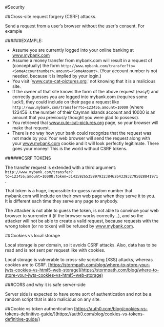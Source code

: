 #Security

##Cross-site request forgery (CSRF) attacks.

Send a request from a user’s browser without the user's consent.
For example 

######EXAMPLE:
- Assume you are currently logged into your online banking at www.mybank.com
- Assume a money transfer from mybank.com will result in a request of (conceptually) the form `http://www.mybank.com/transfer?to=<SomeAccountnumber>;amount=<SomeAmount>`. (Your account number is not needed, because it is implied by your login.)
- You visit `www.cute-cat-pictures.org,' not knowing that it is a malicious site.
- If the owner of that site knows the form of the above request (easy!) and correctly guesses you are logged into mybank.com (requires some luck!), they could include on their page a request like `http://www.mybank.com/transfer?to=123456;amount=10000` (where 123456 is the number of their Cayman Islands account and 10000 is an amount that you previously thought you were glad to possess).
- You retrieved that www.cute-cat-pictures.org page, so your browser will make that request.
- There is no way how your bank could recognize that the request was not made by you: Your web browser will send the request along with your www.mybank.com cookie and it will look perfectly legitimate. There goes your money!
This is the world without CSRF tokens.

######CSRF TOKENS

The transfer request is extended with a third argument: `http://www.mybank.com/transfer?to=123456;amount=10000;token=31415926535897932384626433832795028841971`.

That token is a huge, impossible-to-guess random number that mybank.com will include on their own web page when they serve it to you. It is different each time they serve any page to anybody.

The attacker is not able to guess the token, is not able to convince your web browser to surrender it (if the browser works correctly...), and so the attacker will not be able to create a valid request, because requests with the wrong token (or no token) will be refused by www.mybank.com.

##Cookies vs local storage

Local storage is per domain, so it avoids CSRF attacks. Also, data has to be read and is not sent per request like with cookies.

Local storage is vulnerable to cross-site scripting (XSS) attacks, whereas cookies are to CSRF.
[https://stormpath.com/blog/where-to-store-your-jwts-cookies-vs-html5-web-storage](https://stormpath.com/blog/where-to-store-your-jwts-cookies-vs-html5-web-storage) 

###CORS and why it is safe server-side

Server side is expected to have some sort of authentication and not be a random script that is also malicious on any site.

##Cookie vs token authentication
[https://auth0.com/blog/cookies-vs-tokens-definitive-guide/](https://auth0.com/blog/cookies-vs-tokens-definitive-guide/)

###